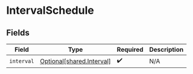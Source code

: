 # IntervalSchedule


## Fields

| Field                                                            | Type                                                             | Required                                                         | Description                                                      |
| ---------------------------------------------------------------- | ---------------------------------------------------------------- | ---------------------------------------------------------------- | ---------------------------------------------------------------- |
| `interval`                                                       | [Optional[shared.Interval]](undefined/models/shared/interval.md) | :heavy_check_mark:                                               | N/A                                                              |